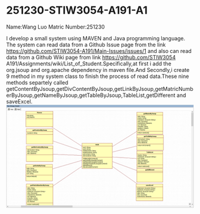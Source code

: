# 251230-STIW3054-A191-A1
Name:Wang Luo
Matric Number:251230

I develop a small system using MAVEN and Java programming language. The system can read data from a Github Issue page from the link https://github.com/STIW3054-A191/Main-Issues/issues/1 and also can read data from a Github Wiki page from link https://github.com/STIW3054 A191/Assignments/wiki/List_of_Student.Specifically,at first i add the org.jsoup and org.apache dependency in maven file.And Secondly,i create 9 method in my system class to finish the process of read data.These nine methods separtely called       getContentByJsoup,getDivContentByJsoup,getLinkByJsoup,getMatricNumberByJsoup,getNameByJsoup,getTableByJsoup,TableList,getDifferent and saveExcel.
![image](http://github.com/WwLuo-1024/251230-STIW3054-A191-A1/raw/master/Images/003.png)
